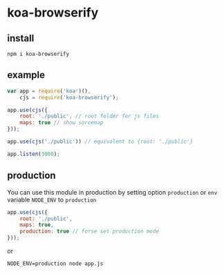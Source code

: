 koa-browserify
==============

## install
    
    npm i koa-browserify

## example

```js
var app = require('koa')(),
    cjs = require('koa-browserify');

app.use(cjs({
    root: './public', // root folder for js files
    maps: true // show sorcemap
}));

app.use(cjs('./public')) // equivalent to {root: './public'}

app.listen(3000);
```

## production

You can use this module in production by setting option ```production``` or ```env``` variable ```NODE_ENV``` to ```production```

```js
app.use(cjs({
    root: './public',
    maps: true,
    production: true // forse set production mode
}));
```
    
or

    NODE_ENV=production node app.js
